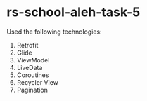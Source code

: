 # rs-school-aleh-task-5

Used the following technologies:

1. Retrofit
2. Glide
3. ViewModel
4. LiveData
5. Coroutines
6. Recycler View
7. Pagination
